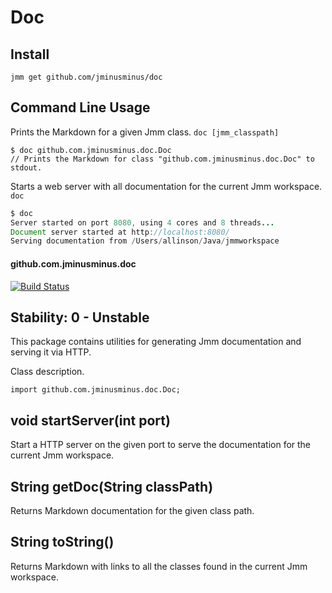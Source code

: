 
# Doc
## Install
```
jmm get github.com/jminusminus/doc
```
## Command Line Usage

Prints the Markdown for a given Jmm class.
`doc [jmm_classpath]`

```
$ doc github.com.jminusminus.doc.Doc
// Prints the Markdown for class "github.com.jminusminus.doc.Doc" to stdout.
```

Starts a web server with all documentation for the current Jmm workspace.
`doc`

```java
$ doc
Server started on port 8080, using 4 cores and 8 threads...
Document server started at http://localhost:8080/
Serving documentation from /Users/allinson/Java/jmmworkspace
```

#### github.com.jminusminus.doc
[![Build Status](https://travis-ci.org/jminusminus/doc.svg?branch=master)](https://travis-ci.org/jminusminus/doc)
## Stability: 0 - Unstable
This package contains utilities for generating Jmm documentation and serving it via HTTP.

Class description.

```
import github.com.jminusminus.doc.Doc;
```
## void startServer(int port)
Start a HTTP server on the given port to serve the documentation for the current Jmm workspace.

## String getDoc(String classPath)
Returns Markdown documentation for the given class path.

## String toString()
Returns Markdown with links to all the classes found in the current Jmm workspace.

